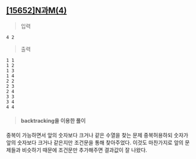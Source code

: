 ## [[15652]N과M(4)](https://www.acmicpc.net/problem/15652)

> 입력

	4 2

> 출력

	1 1
	1 2
	1 3
	1 4
	2 2
	2 3
	2 4
	3 3
	3 4
	4 4

> #### backtracking을 이용한 풀이
중복이 가능하면서 앞의 숫자보다 크거나 같은 수열을 찾는 문제
중복허용하되 숫자가 앞의 숫자보다 크거나 같은지만 조건문을 통해 찾아주었다.
이것도 마찬가지로 앞의 문제들과 비슷하기 때문에 조건문만 추가해주면 결과값이 잘 나왔다.